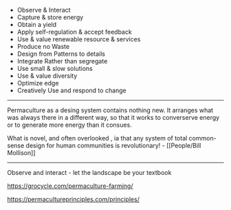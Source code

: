 * Observe & Interact
* Capture & store energy
* Obtain a yield
* Apply self-regulation & accept feedback
* Use & value renewable resource & services
* Produce no Waste
* Design from Patterns to details
* Integrate Rather than segregate
* Use small & slow solutions
* Use & value diversity
* Optimize edge
* Creatively Use and respond to change

---

Permaculture as a desing system contains nothing new.
It arranges what was always there in a different way, so that it works to converserve energy or to generate more energy than it consues.

What is novel, and often overlooked , ia that any system of total common-sense design for human communities is revolutionary! - [[People/Bill Mollison]]


---

Observe and interact - let the landscape be your textbook




https://grocycle.com/permaculture-farming/

https://permacultureprinciples.com/principles/